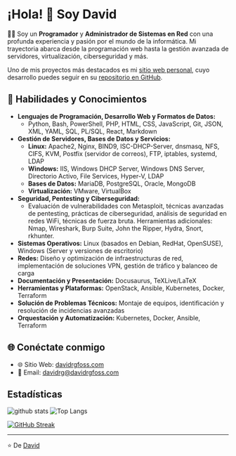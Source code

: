 # ¡Hola! 👋 Soy David

👨‍💻 Soy un **Programador** y **Administrador de Sistemas en Red** con una profunda experiencia y pasión por el mundo de la informática. Mi trayectoria abarca desde la programación web hasta la gestión avanzada de servidores, virtualización, ciberseguridad y más.

Uno de mis proyectos más destacados es mi [sitio web personal](https://www.davidrgfoss.com), cuyo desarrollo puedes seguir en su [repositorio en GitHub](https://github.com/davidrgfoss/davidrgfoss-web).

## 🚀 Habilidades y Conocimientos

- **Lenguajes de Programación, Desarrollo Web y Formatos de Datos:** 
  - Python, Bash, PowerShell, PHP, HTML, CSS, JavaScript, Git, JSON, XML, YAML, SQL, PL/SQL, React, Markdown
- **Gestión de Servidores, Bases de Datos y Servicios:**
  - **Linux:** Apache2, Nginx, BIND9, ISC-DHCP-Server, dnsmasq, NFS, CIFS, KVM, Postfix (servidor de correos), FTP, iptables, systemd, LDAP
  - **Windows:** IIS, Windows DHCP Server, Windows DNS Server, Directorio Activo, File Services, Hyper-V, LDAP
  - **Bases de Datos:** MariaDB, PostgreSQL, Oracle, MongoDB
  - **Virtualización:** VMware, VirtualBox
- **Seguridad, Pentesting y Ciberseguridad:** 
  - Evaluación de vulnerabilidades con Metasploit, técnicas avanzadas de pentesting, prácticas de ciberseguridad, análisis de seguridad en redes WiFi, técnicas de fuerza bruta. Herramientas adicionales: Nmap, Wireshark, Burp Suite, John the Ripper, Hydra, Snort, rkhunter.
- **Sistemas Operativos:** Linux (basados en Debian, RedHat, OpenSUSE), Windows (Server y versiones de escritorio)
- **Redes:** Diseño y optimización de infraestructuras de red, implementación de soluciones VPN, gestión de tráfico y balanceo de carga
- **Documentación y Presentación:** Docusaurus, TeXLive/LaTeX
- **Herramientas y Plataformas:** OpenStack, Ansible, Kubernetes, Docker, Terraform
- **Solución de Problemas Técnicos:** Montaje de equipos, identificación y resolución de incidencias avanzadas
- **Orquestación y Automatización:** Kubernetes, Docker, Ansible, Terraform

## 🌐 Conéctate conmigo

- 🌐 Sitio Web: [davidrgfoss.com](https://www.davidrgfoss.com)
- 📧 Email: [davidrg@davidrgfoss.com](mailto:davidrg@davidrgfoss.com)

## Estadísticas

![github stats](https://github-readme-stats.vercel.app/api?username=davidrgfoss&locale=es&show_icons=true&theme=dracula) ![Top Langs](https://github-readme-stats.vercel.app/api/top-langs/?username=davidrgfoss&locale=es&layout=compact&theme=dracula)

[![GitHub Streak](https://streak-stats.demolab.com?user=davidrgfoss&theme=dracula&mode=weekly&locale=es&date_format=j%2Fn%5B%2FY%5D)](https://git.io/streak-stats)

---

⭐️ De [David](https://github.com/davidrgfoss)

